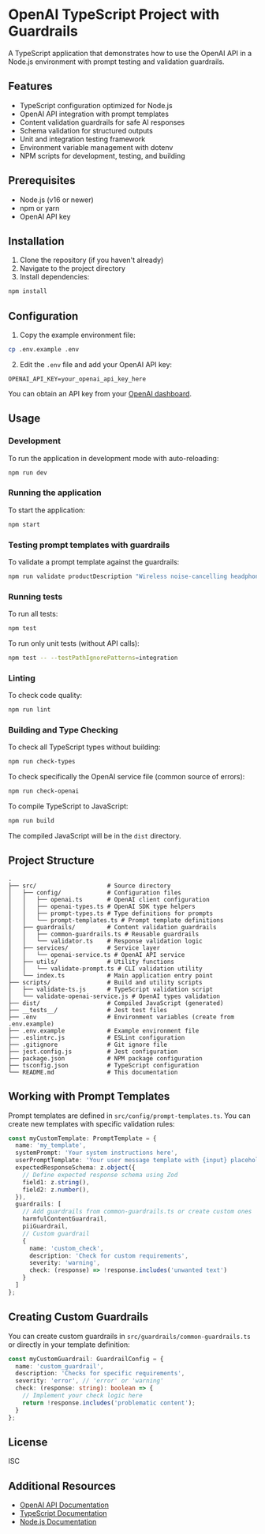 # OpenAI TypeScript Project with Guardrails

A TypeScript application that demonstrates how to use the OpenAI API in a Node.js environment with prompt testing and validation guardrails.

## Features

- TypeScript configuration optimized for Node.js
- OpenAI API integration with prompt templates
- Content validation guardrails for safe AI responses
- Schema validation for structured outputs
- Unit and integration testing framework
- Environment variable management with dotenv
- NPM scripts for development, testing, and building

## Prerequisites

- Node.js (v16 or newer)
- npm or yarn
- OpenAI API key

## Installation

1. Clone the repository (if you haven't already)
2. Navigate to the project directory
3. Install dependencies:

```bash
npm install
```

## Configuration

1. Copy the example environment file:

```bash
cp .env.example .env
```

2. Edit the `.env` file and add your OpenAI API key:

```
OPENAI_API_KEY=your_openai_api_key_here
```

You can obtain an API key from your [OpenAI dashboard](https://platform.openai.com/account/api-keys).

## Usage

### Development

To run the application in development mode with auto-reloading:

```bash
npm run dev
```

### Running the application

To start the application:

```bash
npm start
```

### Testing prompt templates with guardrails

To validate a prompt template against the guardrails:

```bash
npm run validate productDescription "Wireless noise-cancelling headphones"
```

### Running tests

To run all tests:

```bash
npm test
```

To run only unit tests (without API calls):

```bash
npm test -- --testPathIgnorePatterns=integration
```

### Linting

To check code quality:

```bash
npm run lint
```

### Building and Type Checking

To check all TypeScript types without building:

```bash
npm run check-types
```

To check specifically the OpenAI service file (common source of errors):

```bash
npm run check-openai
```

To compile TypeScript to JavaScript:

```bash
npm run build
```

The compiled JavaScript will be in the `dist` directory.

## Project Structure

```
.
├── src/                    # Source directory
│   ├── config/             # Configuration files
│   │   ├── openai.ts       # OpenAI client configuration
│   │   ├── openai-types.ts # OpenAI SDK type helpers
│   │   ├── prompt-types.ts # Type definitions for prompts
│   │   └── prompt-templates.ts # Prompt template definitions
│   ├── guardrails/         # Content validation guardrails
│   │   ├── common-guardrails.ts # Reusable guardrails
│   │   └── validator.ts    # Response validation logic
│   ├── services/           # Service layer
│   │   └── openai-service.ts # OpenAI API service
│   ├── utils/              # Utility functions
│   │   └── validate-prompt.ts # CLI validation utility
│   └── index.ts            # Main application entry point
├── scripts/                # Build and utility scripts
│   ├── validate-ts.js      # TypeScript validation script
│   └── validate-openai-service.js # OpenAI types validation
├── dist/                   # Compiled JavaScript (generated)
├── __tests__/              # Jest test files
├── .env                    # Environment variables (create from .env.example)
├── .env.example            # Example environment file
├── .eslintrc.js            # ESLint configuration
├── .gitignore              # Git ignore file
├── jest.config.js          # Jest configuration
├── package.json            # NPM package configuration
├── tsconfig.json           # TypeScript configuration
└── README.md               # This documentation
```

## Working with Prompt Templates

Prompt templates are defined in `src/config/prompt-templates.ts`. You can create new templates with specific validation rules:

```typescript
const myCustomTemplate: PromptTemplate = {
  name: 'my_template',
  systemPrompt: 'Your system instructions here',
  userPromptTemplate: 'Your user message template with {input} placeholder',
  expectedResponseSchema: z.object({
    // Define expected response schema using Zod
    field1: z.string(),
    field2: z.number(),
  }),
  guardrails: [
    // Add guardrails from common-guardrails.ts or create custom ones
    harmfulContentGuardrail,
    piiGuardrail,
    // Custom guardrail
    {
      name: 'custom_check',
      description: 'Check for custom requirements',
      severity: 'warning',
      check: (response) => !response.includes('unwanted text')
    }
  ]
};
```

## Creating Custom Guardrails

You can create custom guardrails in `src/guardrails/common-guardrails.ts` or directly in your template definition:

```typescript
const myCustomGuardrail: GuardrailConfig = {
  name: 'custom_guardrail',
  description: 'Checks for specific requirements',
  severity: 'error', // 'error' or 'warning'
  check: (response: string): boolean => {
    // Implement your check logic here
    return !response.includes('problematic content');
  }
};
```

## License

ISC

## Additional Resources

- [OpenAI API Documentation](https://platform.openai.com/docs/api-reference)
- [TypeScript Documentation](https://www.typescriptlang.org/docs/)
- [Node.js Documentation](https://nodejs.org/en/docs/)